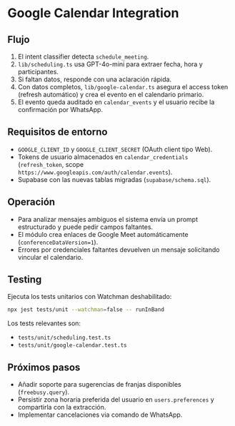 # Google Calendar Integration

## Flujo
1. El intent classifier detecta `schedule_meeting`.
2. `lib/scheduling.ts` usa GPT-4o-mini para extraer fecha, hora y participantes.
3. Si faltan datos, responde con una aclaración rápida.
4. Con datos completos, `lib/google-calendar.ts` asegura el access token (refresh automático) y crea el evento en el calendario primario.
5. El evento queda auditado en `calendar_events` y el usuario recibe la confirmación por WhatsApp.

## Requisitos de entorno
- `GOOGLE_CLIENT_ID` y `GOOGLE_CLIENT_SECRET` (OAuth client tipo Web).
- Tokens de usuario almacenados en `calendar_credentials` (`refresh_token`, scope `https://www.googleapis.com/auth/calendar.events`).
- Supabase con las nuevas tablas migradas (`supabase/schema.sql`).

## Operación
- Para analizar mensajes ambiguos el sistema envía un prompt estructurado y puede pedir campos faltantes.
- El módulo crea enlaces de Google Meet automáticamente (`conferenceDataVersion=1`).
- Errores por credenciales faltantes devuelven un mensaje solicitando vincular el calendario.

## Testing
Ejecuta los tests unitarios con Watchman deshabilitado:

```bash
npx jest tests/unit --watchman=false -- runInBand
```

Los tests relevantes son:
- `tests/unit/scheduling.test.ts`
- `tests/unit/google-calendar.test.ts`

## Próximos pasos
- Añadir soporte para sugerencias de franjas disponibles (`freebusy.query`).
- Persistir zona horaria preferida del usuario en `users.preferences` y compartirla con la extracción.
- Implementar cancelaciones via comando de WhatsApp.
